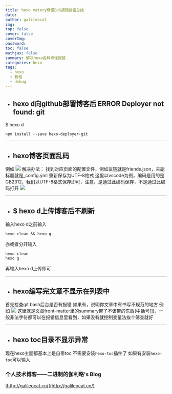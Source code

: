 ```yaml
---
title: hexo matery奇怪BUG报错排雷总结
date: 
author: galileocat
img: 
top: false
cover: false
coverImg: 
password: 
toc: false
mathjax: false
summary: 解决hexo各种奇怪报错
categories: hexo
tags:
  - hexo
  - 教程
  - debug
---
```


* ## hexo d向github部署博客后 ERROR Deployer not found: git

$ hexo d
```
npm install --save hexo-deployer-git
```

---

* ## hexo博客页面乱码
例如
![](https://cdn.jsdelivr.net/gh/QiYi92/ImageHost/img/202108071729506.png)
解决办法：
找到对应页面的配置文件，例如友链就是friends.json，主副标题就是_config.yml
重新保存为UTF-8格式
这里以vscode为例，编码是用的是GB2312，我们以UTF-8格式保存即可，注意，是通过此编码保存，不是通过此编码打开
![](https://cdn.jsdelivr.net/gh/QiYi92/ImageHost/img/202108071733248.png)

---

* ## $ hexo d上传博客后不刷新
输入hexo d之前输入
```
hexo clean && hexo g
```
亦或者分开输入
```
hexo clean
hexo g
```
再输入hexo d上传即可

---

* ## hexo编写完文章不显示在列表中
首先检查git bash后台是否有报错
如果有，说明你文章中有书写不规范的地方
例如
![](https://cdn.jsdelivr.net/gh/QiYi92/ImageHost/img/202108071750556.jpg)
这里就是文章front-matter里的summary带了不该带的东西(中括号[])，一般非法字符都可以在报错信息里看到，如果没有就控制变量法挨个筛查就好

---

* ## hexo toc目录不显示异常
现在hexo主题都基本上是自带toc
不需要安装`hexo-toc`插件了
如果有安装`hexo-toc`可以输入

### 个人技术博客——二进制的伽利略's Blog
[http://galileocat.cn/](http://galileocat.cn/)


